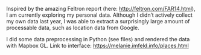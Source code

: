 Inspired by the amazing Feltron report (here: http://feltron.com/FAR14.html), I am currently exploring my personal data. Although I didn’t actively collect my own data last year, I was able to extract a surprisingly large amount of processable data, such as location data from Google. 


I did some data preprocessing in Python (see files) and rendered the data with Mapbox GL. Link to interface: https://melanie.imfeld.info/places.html
